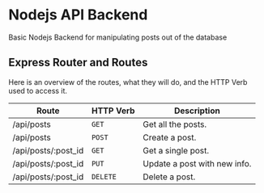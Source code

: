 # Nodejs API Backend

Basic Nodejs Backend for manipulating posts out of the database

## Express Router and Routes

Here is an overview of the routes, what they will do, and the HTTP Verb used to access it.

| Route               | HTTP Verb | Description                  |
|---------------------|-----------|------------------------------|
| /api/posts          | `GET`       | Get all the posts.           |
| /api/posts          | `POST`      | Create a post.               |
| /api/posts/:post_id | `GET`       | Get a single post.           |
| /api/posts/:post_id | `PUT`       | Update a post with new info. |
| /api/posts/:post_id | `DELETE`    | Delete a post.               |
